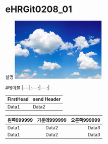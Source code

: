 # eHRGit0208_01


설명
![구름](https://github.com/Junho-Moon/eHRGit0208_01/blob/master/cloud.jpg)



#테이블
|---|:---:|---:|


FirstHead | send Header
--------- | -----------
Data1     | Data2

| 왼쪽999999 | 가운데999999 | 오른쪽999999 |
| :---- | :---: | ----: |
|Data1| Data2| Data3|
|Data1| Data2| Data3|
